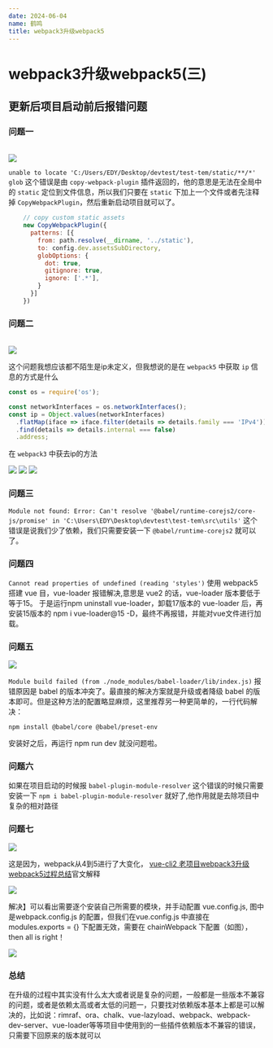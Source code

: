 ```yaml
---
date: 2024-06-04
name: 鹤鸣
title: webpack3升级webpack5
---
```


# webpack3升级webpack5(三)

## 更新后项目启动前后报错问题

### 问题一
<br />
<img src="/public/problem/2024-06-06-1.png" />

`unable to locate 'C:/Users/EDY/Desktop/devtest/test-tem/static/**/*' glob` 这个错误是由 `copy-webpack-plugin` 插件返回的，他的意思是无法在全局中的 `static` 定位到文件信息，所以我们只要在 `static` 下加上一个文件或者先注释掉 `CopyWebpackPlugin`，然后重新启动项目就可以了。

```js
    // copy custom static assets
    new CopyWebpackPlugin({
      patterns: [{
        from: path.resolve(__dirname, '../static'),
        to: config.dev.assetsSubDirectory,
        globOptions: {
          dot: true,
          gitignore: true,
          ignore: ['.*'],
        }
      }]
    })
```

### 问题二
<br />
<img src="/public/problem/2024-06-06-2.png" />

这个问题我想应该都不陌生是ip未定义，但我想说的是在 `webpack5` 中获取 `ip` 信息的方式是什么 

```js
const os = require('os');

const networkInterfaces = os.networkInterfaces();
const ip = Object.values(networkInterfaces)
  .flatMap(iface => iface.filter(details => details.family === 'IPv4'))
  .find(details => details.internal === false)
  .address;
```

在 `webpack3` 中获去ip的方法

<img src="/public/problem/2024-06-06-3.png" />
<img src="/public/problem/2024-06-06-4.png" />
<img src="/public/problem/2024-06-06-5.png" />

### 问题三

`Module not found: Error: Can't resolve '@babel/runtime-corejs2/core-js/promise' in 'C:\Users\EDY\Desktop\devtest\test-tem\src\utils'` 这个错误是说我们少了依赖，我们只需要安装一下 `@babel/runtime-corejs2` 就可以了。

### 问题四

`Cannot read properties of undefined (reading 'styles')` 使用 webpack5 搭建 vue 目，vue-loader 报错解决,意思是 vue2 的话，vue-loader 版本要低于等于15。 于是运行npm uninstall vue-loader，卸载17版本的 vue-loader 后，再安装15版本的 npm i vue-loader@15 -D，最终不再报错，并能对vue文件进行加载。

### 问题五

<img src="/public/problem/2024-06-06-6.png" />

`Module build failed (from ./node_modules/babel-loader/lib/index.js)` 报错原因是 babel 的版本冲突了。最直接的解决方案就是升级或者降级 babel 的版本即可。但是这种方法的配置略显麻烦，这里推荐另一种更简单的，一行代码解决：

`npm install @babel/core @babel/preset-env`

安装好之后，再运行 npm run dev 就没问题啦。

### 问题六

如果在项目启动的时候报 `babel-plugin-module-resolver` 这个错误的时候只需要安装一下 `npm i babel-plugin-module-resolver` 就好了,他作用就是去除项目中复杂的相对路径

### 问题七

<img src="/public/problem/2024-06-06-7.png" />

这是因为，webpack从4到5进行了大变化， <a class="cursor-pointer" target="_blank" href="https://webpack.js.org/configuration/resolve/#resolvefallback">[vue-cli2 老项目webpack3升级webpack5过程总结](https://webpack.js.org/configuration/resolve/#resolvefallback)</a>官文解释

<img src="/public/problem/2024-06-06-8.png" />

解决】可以看出需要逐个安装自己所需要的模块，并手动配置 vue.config.js, 图中是webpack.config.js 的配置，但我们在vue.config.js 中直接在 modules.exports = {} 下配置无效，需要在 chainWebpack 下配置（如图），then all is right！

<img src="/public/problem/2024-06-06-9.png" />

### 总结

在升级的过程中其实没有什么太大或者说是复杂的问题，一般都是一些版本不兼容的问题，或者是依赖太高或者太低的问题一，只要找对依赖版本基本上都是可以解决的，比如说：<span class="c-blue">rimraf、ora、chalk、vue-lazyload、webpack、webpack-dev-server、vue-loader</span>等等项目中使用到的一些插件依赖版本不兼容的错误，只需要下回原来的版本就可以



